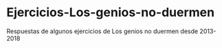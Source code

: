 # Ejercicios-Los-genios-no-duermen
Respuestas de algunos ejercicios de Los genios no duermen desde 2013-2018
